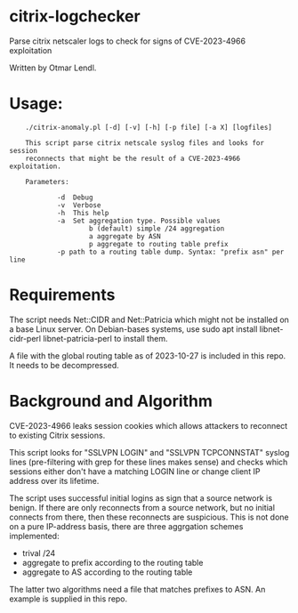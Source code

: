 # citrix-logchecker
Parse citrix netscaler logs to check for signs of CVE-2023-4966 exploitation

Written by Otmar Lendl.

# Usage:

        ./citrix-anomaly.pl [-d] [-v] [-h] [-p file] [-a X] [logfiles]

        This script parse citrix netscale syslog files and looks for session
        reconnects that might be the result of a CVE-2023-4966 exploitation.

        Parameters:

                -d  Debug
                -v  Verbose
                -h  This help
                -a  Set aggregation type. Possible values
                        b (default) simple /24 aggregation
                        a aggregate by ASN
                        p aggregate to routing table prefix
                -p path to a routing table dump. Syntax: "prefix asn" per line

# Requirements

The script needs Net::CIDR and Net::Patricia which might not be installed on a base Linux server. On Debian-bases systems, use
  sudo apt install libnet-cidr-perl libnet-patricia-perl
to install them.

A file with the global routing table as of 2023-10-27 is included in this repo. It needs to be decompressed.

# Background and Algorithm

CVE-2023-4966 leaks session cookies which allows attackers to reconnect to existing Citrix sessions.

This script looks for "SSLVPN LOGIN" and "SSLVPN TCPCONNSTAT" syslog lines (pre-filtering with grep for these lines makes sense) 
and checks which sessions either don't have a matching LOGIN line or change client IP address over its lifetime.

The script uses successful initial logins as sign that a source network is benign. If there are only reconnects from 
a source network, but no initial connects from there, then these reconnects are suspicious. This is not done on a 
pure IP-address basis, there are three aggrgation schemes implemented:

* trival /24
* aggregate to prefix according to the routing table
* aggregate to AS according to the routing table

The latter two algorithms need a file that matches prefixes to ASN. An example is supplied in this repo.

